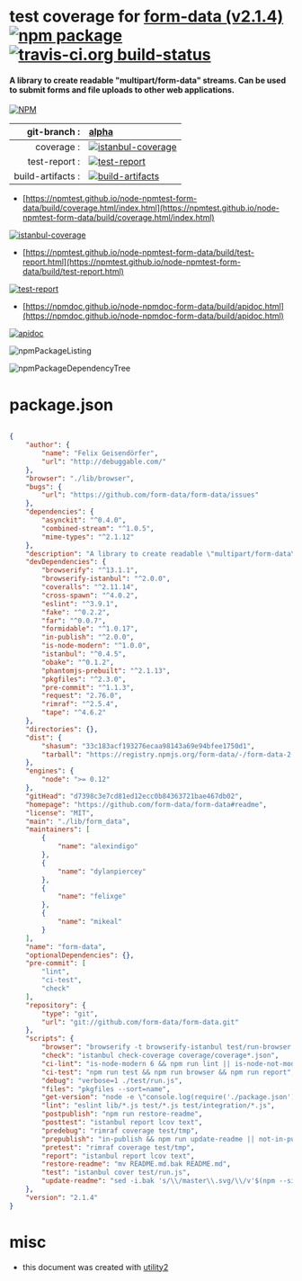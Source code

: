# test coverage for  [form-data (v2.1.4)](https://github.com/form-data/form-data#readme)  [![npm package](https://img.shields.io/npm/v/npmtest-form-data.svg?style=flat-square)](https://www.npmjs.org/package/npmtest-form-data) [![travis-ci.org build-status](https://api.travis-ci.org/npmtest/node-npmtest-form-data.svg)](https://travis-ci.org/npmtest/node-npmtest-form-data)
#### A library to create readable "multipart/form-data" streams. Can be used to submit forms and file uploads to other web applications.

[![NPM](https://nodei.co/npm/form-data.png?downloads=true&downloadRank=true&stars=true)](https://www.npmjs.com/package/form-data)

| git-branch : | [alpha](https://github.com/npmtest/node-npmtest-form-data/tree/alpha)|
|--:|:--|
| coverage : | [![istanbul-coverage](https://npmtest.github.io/node-npmtest-form-data/build/coverage.badge.svg)](https://npmtest.github.io/node-npmtest-form-data/build/coverage.html/index.html)|
| test-report : | [![test-report](https://npmtest.github.io/node-npmtest-form-data/build/test-report.badge.svg)](https://npmtest.github.io/node-npmtest-form-data/build/test-report.html)|
| build-artifacts : | [![build-artifacts](https://npmtest.github.io/node-npmtest-form-data/glyphicons_144_folder_open.png)](https://github.com/npmtest/node-npmtest-form-data/tree/gh-pages/build)|

- [https://npmtest.github.io/node-npmtest-form-data/build/coverage.html/index.html](https://npmtest.github.io/node-npmtest-form-data/build/coverage.html/index.html)

[![istanbul-coverage](https://npmtest.github.io/node-npmtest-form-data/build/screenCapture.buildCi.browser.%252Ftmp%252Fbuild%252Fcoverage.lib.html.png)](https://npmtest.github.io/node-npmtest-form-data/build/coverage.html/index.html)

- [https://npmtest.github.io/node-npmtest-form-data/build/test-report.html](https://npmtest.github.io/node-npmtest-form-data/build/test-report.html)

[![test-report](https://npmtest.github.io/node-npmtest-form-data/build/screenCapture.buildCi.browser.%252Ftmp%252Fbuild%252Ftest-report.html.png)](https://npmtest.github.io/node-npmtest-form-data/build/test-report.html)

- [https://npmdoc.github.io/node-npmdoc-form-data/build/apidoc.html](https://npmdoc.github.io/node-npmdoc-form-data/build/apidoc.html)

[![apidoc](https://npmdoc.github.io/node-npmdoc-form-data/build/screenCapture.buildCi.browser.%252Ftmp%252Fbuild%252Fapidoc.html.png)](https://npmdoc.github.io/node-npmdoc-form-data/build/apidoc.html)

![npmPackageListing](https://npmtest.github.io/node-npmtest-form-data/build/screenCapture.npmPackageListing.svg)

![npmPackageDependencyTree](https://npmtest.github.io/node-npmtest-form-data/build/screenCapture.npmPackageDependencyTree.svg)



# package.json

```json

{
    "author": {
        "name": "Felix Geisendörfer",
        "url": "http://debuggable.com/"
    },
    "browser": "./lib/browser",
    "bugs": {
        "url": "https://github.com/form-data/form-data/issues"
    },
    "dependencies": {
        "asynckit": "^0.4.0",
        "combined-stream": "^1.0.5",
        "mime-types": "^2.1.12"
    },
    "description": "A library to create readable \"multipart/form-data\" streams. Can be used to submit forms and file uploads to other web applications.",
    "devDependencies": {
        "browserify": "^13.1.1",
        "browserify-istanbul": "^2.0.0",
        "coveralls": "^2.11.14",
        "cross-spawn": "^4.0.2",
        "eslint": "^3.9.1",
        "fake": "^0.2.2",
        "far": "^0.0.7",
        "formidable": "^1.0.17",
        "in-publish": "^2.0.0",
        "is-node-modern": "^1.0.0",
        "istanbul": "^0.4.5",
        "obake": "^0.1.2",
        "phantomjs-prebuilt": "^2.1.13",
        "pkgfiles": "^2.3.0",
        "pre-commit": "^1.1.3",
        "request": "2.76.0",
        "rimraf": "^2.5.4",
        "tape": "^4.6.2"
    },
    "directories": {},
    "dist": {
        "shasum": "33c183acf193276ecaa98143a69e94bfee1750d1",
        "tarball": "https://registry.npmjs.org/form-data/-/form-data-2.1.4.tgz"
    },
    "engines": {
        "node": ">= 0.12"
    },
    "gitHead": "d7398c3e7cd81ed12ecc0b84363721bae467db02",
    "homepage": "https://github.com/form-data/form-data#readme",
    "license": "MIT",
    "main": "./lib/form_data",
    "maintainers": [
        {
            "name": "alexindigo"
        },
        {
            "name": "dylanpiercey"
        },
        {
            "name": "felixge"
        },
        {
            "name": "mikeal"
        }
    ],
    "name": "form-data",
    "optionalDependencies": {},
    "pre-commit": [
        "lint",
        "ci-test",
        "check"
    ],
    "repository": {
        "type": "git",
        "url": "git://github.com/form-data/form-data.git"
    },
    "scripts": {
        "browser": "browserify -t browserify-istanbul test/run-browser.js | obake --coverage",
        "check": "istanbul check-coverage coverage/coverage*.json",
        "ci-lint": "is-node-modern 6 && npm run lint || is-node-not-modern 6",
        "ci-test": "npm run test && npm run browser && npm run report",
        "debug": "verbose=1 ./test/run.js",
        "files": "pkgfiles --sort=name",
        "get-version": "node -e \"console.log(require('./package.json').version)\"",
        "lint": "eslint lib/*.js test/*.js test/integration/*.js",
        "postpublish": "npm run restore-readme",
        "posttest": "istanbul report lcov text",
        "predebug": "rimraf coverage test/tmp",
        "prepublish": "in-publish && npm run update-readme || not-in-publish",
        "pretest": "rimraf coverage test/tmp",
        "report": "istanbul report lcov text",
        "restore-readme": "mv README.md.bak README.md",
        "test": "istanbul cover test/run.js",
        "update-readme": "sed -i.bak 's/\\/master\\.svg/\\/v'$(npm --silent run get-version)'.svg/g' README.md"
    },
    "version": "2.1.4"
}
```



# misc
- this document was created with [utility2](https://github.com/kaizhu256/node-utility2)
